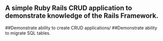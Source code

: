 ## A simple Ruby Rails CRUD application to demonstrate knowledge of the Rails Framework.
##Demonstrate ability to create CRUD applications/
##Demonstrate ability to migrate SQL tables. 



